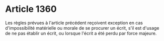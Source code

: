 # Article 1360

Les règles prévues à l'article précédent reçoivent exception en cas d'impossibilité matérielle ou morale de se procurer un écrit, s'il est d'usage de ne pas établir un écrit, ou lorsque l'écrit a été perdu par force majeure.

